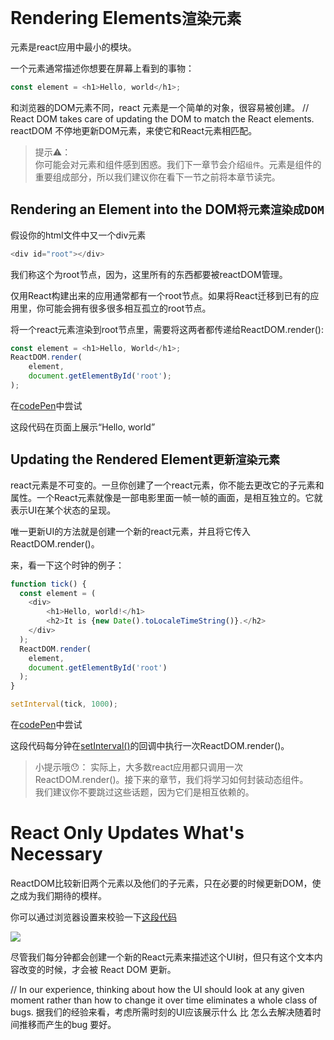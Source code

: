 # Rendering Elements`渲染元素`

元素是react应用中最小的模块。

一个元素通常描述你想要在屏幕上看到的事物：

```javascript
const element = <h1>Hello, world</h1>;
```

和浏览器的DOM元素不同，react 元素是一个简单的对象，很容易被创建。
// React DOM takes care of updating the DOM to match the React elements.
reactDOM 不停地更新DOM元素，来使它和React元素相匹配。

> 提示⚠️：<br/>
        你可能会对元素和组件感到困惑。我们下一章节会介绍`组件`。元素是组件的重要组成部分，所以我们建议你在看下一节之前将本章节读完。

## Rendering an Element into the DOM`将元素渲染成DOM`

假设你的html文件中又一个div元素

```javascript
<div id="root"></div>
```
我们称这个为root节点，因为，这里所有的东西都要被reactDOM管理。

仅用React构建出来的应用通常都有一个root节点。如果将React迁移到已有的应用里，你可能会拥有很多很多相互孤立的root节点。

将一个react元素渲染到root节点里，需要将这两者都传递给ReactDOM.render():

```javascript
const element = <h1>Hello, World</h1>;
ReactDOM.render(
    element,
    document.getElementById('root');
);
```

在[codePen](https://codepen.io/gaearon/pen/rrpgNB?editors=1010)中尝试

这段代码在页面上展示“Hello, world”

## Updating the Rendered Element`更新渲染元素`

react元素是不可变的。一旦你创建了一个react元素，你不能去更改它的子元素和属性。一个React元素就像是一部电影里面一帧一帧的画面，是相互独立的。它就表示UI在某个状态的呈现。

唯一更新UI的方法就是创建一个新的react元素，并且将它传入ReactDOM.render()。

来，看一下这个时钟的例子：

```javascript
function tick() {
  const element = (
    <div>
        <h1>Hello, world!</h1>
        <h2>It is {new Date().toLocaleTimeString()}.</h2>
    </div>
  );
  ReactDOM.render(
    element,
    document.getElementById('root')
  );
}

setInterval(tick, 1000);
```

在[codePen](https://codepen.io/gaearon/pen/gwoJZk?editors=0010)中尝试

这段代码每分钟在[setInterval()](https://developer.mozilla.org/en-US/docs/Web/API/WindowOrWorkerGlobalScope/setInterval)的回调中执行一次ReactDOM.render()。

>小提示哦😯：
    实际上，大多数react应用都只调用一次ReactDOM.render()。接下来的章节，我们将学习如何封装动态组件。<br/>
    我们建议你不要跳过这些话题，因为它们是相互依赖的。

# React Only Updates What's Necessary

ReactDOM比较新旧两个元素以及他们的子元素，只在必要的时候更新DOM，使之成为我们期待的模样。

你可以通过浏览器设置来校验一下[这段代码](https://codepen.io/gaearon/pen/gwoJZk?editors=0010)

![](https://reactjs.org/granular-dom-updates-c158617ed7cc0eac8f58330e49e48224.gif)

尽管我们每分钟都会创建一个新的React元素来描述这个UI树，但只有这个文本内容改变的时候，才会被 React DOM 更新。

// In our experience, thinking about how the UI should look at any given moment rather than how to change it over time eliminates a whole class of bugs.
据我们的经验来看，考虑所需时刻的UI应该展示什么 比 怎么去解决随着时间推移而产生的bug 要好。
